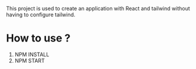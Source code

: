 This project is used to create an application with React and tailwind without having to configure tailwind. 

# How to use ?

1. NPM INSTALL
2. NPM START
